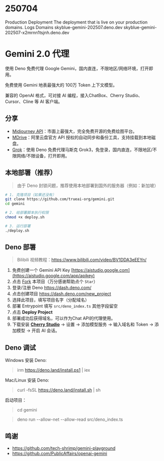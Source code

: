 # 250704
Production Deployment
The deployment that is live on your production domains.
Logs
Domains
skyblue-gemini-202507.deno.dev
skyblue-gemini-202507-x2mrnn1tsjnh.deno.dev

# Gemini 2.0 代理

使用 Deno 免费代理 Google Gemini，国内直连，不限地区/网络环境，打开即用。

免费使用 Gemini 地表最强大的 100万 Token 上下文模型。

兼容的 OpenAI 格式，可对接 AI 编程，接入ChatBox、Cherry Studio、Cursor、Cline 等 AI 客户端。

## 分享

- [Midjourney API](https://github.com/trueai-org/midjourney-proxy)：市面上最强大，完全免费开源的免费绘图平台。
- [MDrive](https://github.com/trueai-org/mdrive)：阿里云盘官方 API 授权的自动同步和备份工具，支持挂载到本地磁盘。
- [Grok](https://github.com/trueai-org/grok)：使用 Deno 免费代理马斯克 Grok3，免登录，国内直连，不限地区/不限网络/不限设备，打开即用。

## 本地部署（推荐）

> 由于 Deno 封锁问题，推荐使用本地部署到国外的服务器（例如：新加坡）

```bash
# 1. 克隆项目（如果还没有）
git clone https://github.com/trueai-org/gemini.git
cd gemini

# 2. 给部署脚本执行权限
chmod +x deploy.sh

# 3. 运行部署
./deploy.sh
```

## Deno 部署

> Bilibili 视频教程：<https://www.bilibili.com/video/BV1DDA3eEEYn/>

1. 免费创建一个 Gemini API Key [https://aistudio.google.com](https://aistudio.google.com/app/apikey)
1. 点击 [Fork](https://github.com/trueai-org/gemini/fork) 本项目（万分感谢帮助点个 `Star`）
2. 登录/注册 Deno https://dash.deno.com/
3. 点击创建项目 https://dash.deno.com/new_project
4. 选择此项目，填写项目名字（分配域名）
5. 部署 Entrypoint 填写 `src/deno_index.ts` 其他字段留空 
6. 点击 **Deploy Project**
7. 部署成功后获得域名，可以作为Chat API的代理使用。
8. 下载安装 **[Cherry Studio](https://cherry-ai.com/)** -> 设置 -> 添加模型服务 -> 输入域名和 Token -> 添加模型 -> 开启 AI 会话。

## Deno 调试

Windows 安装 Deno:
> irm https://deno.land/install.ps1 | iex

Mac/Linux 安装 Deno:
> curl -fsSL https://deno.land/install.sh | sh

启动项目：

> cd gemini

> deno run --allow-net --allow-read src/deno_index.ts

## 鸣谢

- https://github.com/tech-shrimp/gemini-playground
- https://github.com/PublicAffairs/openai-gemini
